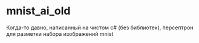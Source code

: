 # mnist_ai_old
Когда-то давно, написанный на чистом c# (без библиотек), персептрон для разметки набора изображений mnist
